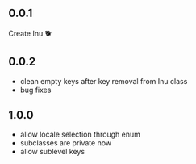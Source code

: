 ## 0.0.1

Create Inu 🐕

## 0.0.2

- clean empty keys after key removal from Inu class
- bug fixes

## 1.0.0

- allow locale selection through enum
- subclasses are private now
- allow sublevel keys
